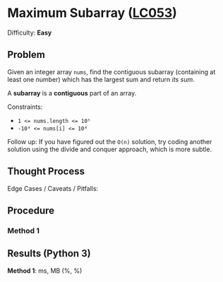 # Maximum Subarray ([LC053](https://leetcode.com/problems/maximum-subarray/))
Difficulty: **Easy**

## Problem

Given an integer array `nums`, find the contiguous subarray (containing at least one number) which has the largest sum and return *its sum*.

A **subarray** is a **contiguous** part of an array.

Constraints:
- `1 <= nums.length <= 10⁵`
- `-10⁴ <= nums[i] <= 10⁴`

Follow up: If you have figured out the `O(n)` solution, try coding another solution using the divide and conquer approach, which is more subtle.

## Thought Process

Edge Cases / Caveats / Pitfalls:

## Procedure

### Method 1

## Results (Python 3)

**Method 1**:  ms, MB (%, %)
